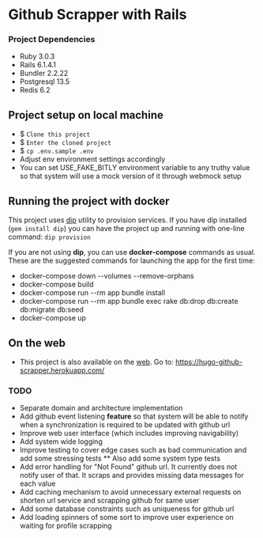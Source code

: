 # Github Scrapper with Rails

### Project Dependencies

* Ruby 3.0.3
* Rails 6.1.4.1
* Bundler 2.2.22
* Postgresql 13.5
* Redis 6.2

## Project setup on local machine

* $ `Clone this project`
* $ `Enter the cloned project`
* $ `cp .env.sample .env`
* Adjust env environment settings accordingly
* You can set USE_FAKE_BITLY environment variable to any truthy value so that system will use a mock version of it through webmock setup

## Running the project with docker

This project uses [dip](https://github.com/bibendi/dip) utility to provision services. If you have dip installed (`gem install dip`) you can have the project up and running with one-line command: `dip provision`

If you are not using **dip**, you can use **docker-compose** commands as usual. These are the suggested commands for launching the app for the first time:

* docker-compose down --volumes --remove-orphans
* docker-compose build
* docker-compose run --rm app bundle install
* docker-compose run --rm app bundle exec rake db:drop db:create db:migrate db:seed
* docker-compose up

## On the web

* This project is also available on the [web](https://hugo-github-scrapper.herokuapp.com/). Go to: https://hugo-github-scrapper.herokuapp.com/

### TODO

* Separate domain and architecture implementation
* Add github event listening **feature** so that system will be able to notify when a synchronization is required to be updated with github url
* Improve web user interface (which includes improving navigability)
* Add system wide logging
* Improve testing to cover edge cases such as bad communication and add some stressing tests
  ** Also add some system type tests
* Add error handling for "Not Found" github url. It currently does not notify user of that. It scraps and provides missing data messages for each value
* Add caching mechanism to avoid unnecessary external requests on shorten url service and scrapping github for same user
* Add some database constraints such as uniqueness for github url
* Add loading spinners of some sort to improve user experience on waiting for profile scrapping

